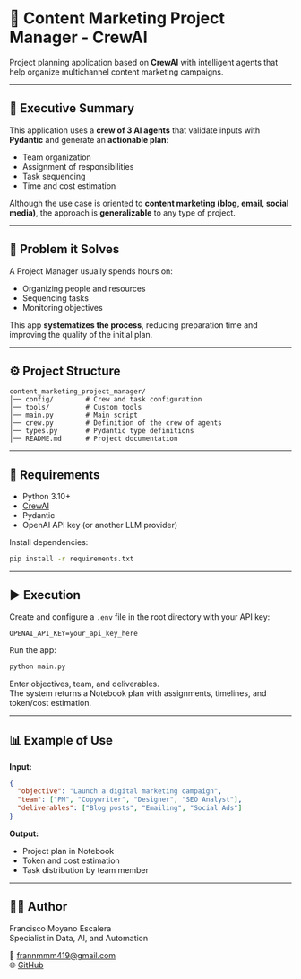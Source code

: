 # 🧠 Content Marketing Project Manager - CrewAI

Project planning application based on **CrewAI** with intelligent agents that help organize multichannel content marketing campaigns.

---

## 📌 Executive Summary
This application uses a **crew of 3 AI agents** that validate inputs with **Pydantic** and generate an **actionable plan**:

- Team organization  
- Assignment of responsibilities  
- Task sequencing  
- Time and cost estimation  

Although the use case is oriented to **content marketing (blog, email, social media)**, the approach is **generalizable** to any type of project.

---

## 🚀 Problem it Solves
A Project Manager usually spends hours on:
- Organizing people and resources  
- Sequencing tasks  
- Monitoring objectives  

This app **systematizes the process**, reducing preparation time and improving the quality of the initial plan.

---

## ⚙️ Project Structure

```
content_marketing_project_manager/
│── config/        # Crew and task configuration
│── tools/         # Custom tools
│── main.py        # Main script
│── crew.py        # Definition of the crew of agents
│── types.py       # Pydantic type definitions
│── README.md      # Project documentation
```

---

## 🔧 Requirements
- Python 3.10+  
- [CrewAI](https://pypi.org/project/crewai/)  
- Pydantic  
- OpenAI API key (or another LLM provider)  

Install dependencies:
```bash
pip install -r requirements.txt
```

---

## ▶️ Execution
Create and configure a `.env` file in the root directory with your API key:

```
OPENAI_API_KEY=your_api_key_here
```

Run the app:

```bash
python main.py
```

Enter objectives, team, and deliverables.  
The system returns a Notebook plan with assignments, timelines, and token/cost estimation.

---

## 📊 Example of Use

**Input:**
```json
{
  "objective": "Launch a digital marketing campaign",
  "team": ["PM", "Copywriter", "Designer", "SEO Analyst"],
  "deliverables": ["Blog posts", "Emailing", "Social Ads"]
}
```

**Output:**
- Project plan in Notebook  
- Token and cost estimation  
- Task distribution by team member  

---

## 👨‍💻 Author
Francisco Moyano Escalera  
Specialist in Data, AI, and Automation  

📧 frannmmm419@gmail.com  
🌐 [GitHub](https://github.com/franm419)  

